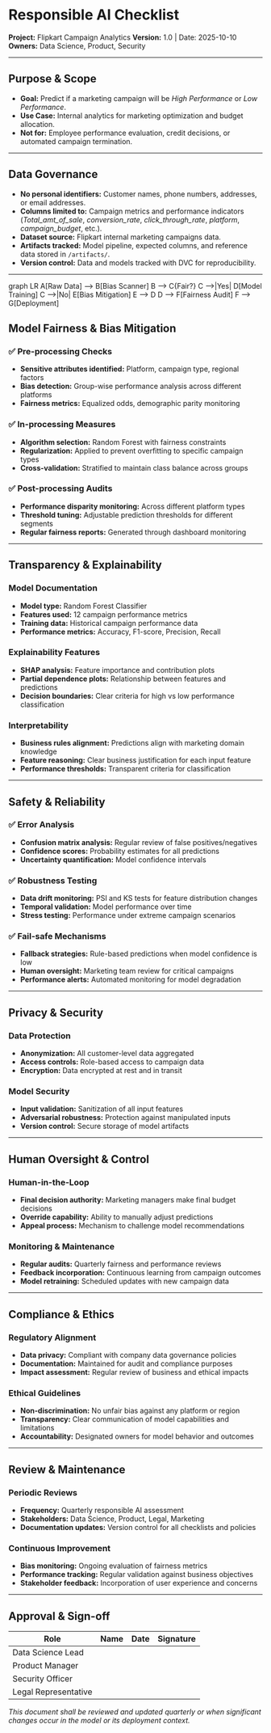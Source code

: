 # Responsible AI Checklist

**Project:** Flipkart Campaign Analytics 
**Version:** 1.0 | Date: 2025-10-10  
**Owners:** Data Science, Product, Security  

---

## Purpose & Scope

- **Goal:** Predict if a marketing campaign will be *High Performance* or *Low Performance*.
- **Use Case:** Internal analytics for marketing optimization and budget allocation.
- **Not for:** Employee performance evaluation, credit decisions, or automated campaign termination.

---

## Data Governance

- **No personal identifiers:** Customer names, phone numbers, addresses, or email addresses.
- **Columns limited to:** Campaign metrics and performance indicators (*Total_amt_of_sale*, *conversion_rate*, *click_through_rate*, *platform*, *campaign_budget*, etc.).
- **Dataset source:** Flipkart internal marketing campaigns data.
- **Artifacts tracked:** Model pipeline, expected columns, and reference data stored in `/artifacts/`.
- **Version control:** Data and models tracked with DVC for reproducibility.

---
graph LR
    A[Raw Data] --> B[Bias Scanner]
    B --> C{Fair?}
    C -->|Yes| D[Model Training]
    C -->|No| E[Bias Mitigation]
    E --> D
    D --> F[Fairness Audit]
    F --> G[Deployment]

    
## Model Fairness & Bias Mitigation

### ✅ Pre-processing Checks
- **Sensitive attributes identified:** Platform, campaign type, regional factors
- **Bias detection:** Group-wise performance analysis across different platforms
- **Fairness metrics:** Equalized odds, demographic parity monitoring

### ✅ In-processing Measures
- **Algorithm selection:** Random Forest with fairness constraints
- **Regularization:** Applied to prevent overfitting to specific campaign types
- **Cross-validation:** Stratified to maintain class balance across groups

### ✅ Post-processing Audits
- **Performance disparity monitoring:** Across different platform types
- **Threshold tuning:** Adjustable prediction thresholds for different segments
- **Regular fairness reports:** Generated through dashboard monitoring

---

## Transparency & Explainability

### Model Documentation
- **Model type:** Random Forest Classifier
- **Features used:** 12 campaign performance metrics
- **Training data:** Historical campaign performance data
- **Performance metrics:** Accuracy, F1-score, Precision, Recall

### Explainability Features
- **SHAP analysis:** Feature importance and contribution plots
- **Partial dependence plots:** Relationship between features and predictions
- **Decision boundaries:** Clear criteria for high vs low performance classification

### Interpretability
- **Business rules alignment:** Predictions align with marketing domain knowledge
- **Feature reasoning:** Clear business justification for each input feature
- **Performance thresholds:** Transparent criteria for classification

---

## Safety & Reliability

### ✅ Error Analysis
- **Confusion matrix analysis:** Regular review of false positives/negatives
- **Confidence scores:** Probability estimates for all predictions
- **Uncertainty quantification:** Model confidence intervals

### ✅ Robustness Testing
- **Data drift monitoring:** PSI and KS tests for feature distribution changes
- **Temporal validation:** Model performance over time
- **Stress testing:** Performance under extreme campaign scenarios

### ✅ Fail-safe Mechanisms
- **Fallback strategies:** Rule-based predictions when model confidence is low
- **Human oversight:** Marketing team review for critical campaigns
- **Performance alerts:** Automated monitoring for model degradation

---

## Privacy & Security

### Data Protection
- **Anonymization:** All customer-level data aggregated
- **Access controls:** Role-based access to campaign data
- **Encryption:** Data encrypted at rest and in transit

### Model Security
- **Input validation:** Sanitization of all input features
- **Adversarial robustness:** Protection against manipulated inputs
- **Version control:** Secure storage of model artifacts

---

## Human Oversight & Control

### Human-in-the-Loop
- **Final decision authority:** Marketing managers make final budget decisions
- **Override capability:** Ability to manually adjust predictions
- **Appeal process:** Mechanism to challenge model recommendations

### Monitoring & Maintenance
- **Regular audits:** Quarterly fairness and performance reviews
- **Feedback incorporation:** Continuous learning from campaign outcomes
- **Model retraining:** Scheduled updates with new campaign data

---

## Compliance & Ethics

### Regulatory Alignment
- **Data privacy:** Compliant with company data governance policies
- **Documentation:** Maintained for audit and compliance purposes
- **Impact assessment:** Regular review of business and ethical impacts

### Ethical Guidelines
- **Non-discrimination:** No unfair bias against any platform or region
- **Transparency:** Clear communication of model capabilities and limitations
- **Accountability:** Designated owners for model behavior and outcomes

---

## Review & Maintenance

### Periodic Reviews
- **Frequency:** Quarterly responsible AI assessment
- **Stakeholders:** Data Science, Product, Legal, Marketing
- **Documentation updates:** Version control for all checklists and policies

### Continuous Improvement
- **Bias monitoring:** Ongoing evaluation of fairness metrics
- **Performance tracking:** Regular validation against business objectives
- **Stakeholder feedback:** Incorporation of user experience and concerns

---

## Approval & Sign-off

| Role | Name | Date | Signature |
|------|------|------|-----------|
| Data Science Lead | | | |
| Product Manager | | | |
| Security Officer | | | |
| Legal Representative | | | |

*This document shall be reviewed and updated quarterly or when significant changes occur in the model or its deployment context.*
